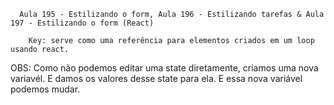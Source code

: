       Aula 195 - Estilizando o form, Aula 196 - Estilizando tarefas & Aula 197 - Estilizando o form (React)

        Key: serve como uma referência para elementos criados em um loop usando react.

OBS:
    Como não podemos editar uma state diretamente, criamos uma nova variavél.
    E damos os valores desse state para ela. E essa nova variável podemos mudar.
